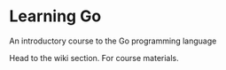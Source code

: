 # Learning Go
An introductory course to the Go programming language

Head to the wiki section. For course materials.
